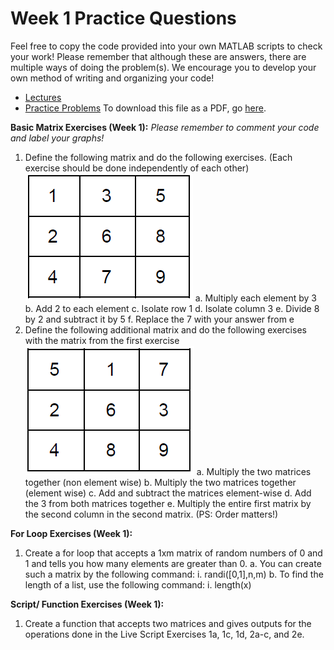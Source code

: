 # Week 1 Practice Questions
Feel free to copy the code provided into your own MATLAB scripts to check your work! Please remember that although these are answers, there are multiple ways of doing the problem(s). We encourage you to develop your own method of writing and organizing your code!
- [Lectures](https://jacksonburns.github.io/MATLAB-Start-to-Finish/Lectures/Lectures-Landing-Page)
- [Practice Problems](https://jacksonburns.github.io/MATLAB-Start-to-Finish/Practice-Problems/Practice-Problems-Landing-Page)
To download this file as a PDF, go [here](https://github.com/JacksonBurns/MATLAB-Start-to-Finish/blob/master/Practice-Problems/Week-1/Mini-Assignment%20Week%201.pdf).


**Basic Matrix Exercises (Week 1):**
*Please remember to comment your code and label your graphs!*
1. Define the following matrix and do the following exercises. (Each exercise should be done independently of each other)
![Image of Matrix needed for problem 1](matrix_1.png)
	a. Multiply each element by 3
	b. Add 2 to each element
	c. Isolate row 1
	d. Isolate column 3
	e. Divide 8 by 2 and subtract it by 5
	f. Replace the 7 with your answer from e
2. Define the following additional matrix and do the following exercises with the matrix from the first exercise
![Image of Matrix needed for problem 2](matrix_2.png)
	a. Multiply the two matrices together (non element wise)
	b. Multiply the two matrices together (element wise)
	c. Add and subtract the matrices element-wise
	d. Add the 3 from both matrices together
	e. Multiply the entire first matrix by the second column in the second matrix. (PS: Order matters!)
	
**For Loop Exercises (Week 1):**
1. Create a for loop that accepts a 1xm matrix of random numbers of 0 and 1 and tells you how many elements are greater than 0.
	a. You can create such a matrix by the following command:
		i. randi([0,1],n,m)
	b. To find the length of a list, use the following command:
		i. length(x)

**Script/ Function Exercises (Week 1):**

1. Create a function that accepts two matrices and gives outputs for the operations done in the Live Script Exercises 1a, 1c, 1d, 2a-c, and 2e.
